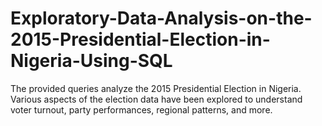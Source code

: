 # Exploratory-Data-Analysis-on-the-2015-Presidential-Election-in-Nigeria-Using-SQL
The provided queries analyze the 2015 Presidential Election in Nigeria. Various aspects of the election data have been explored to understand voter turnout, party performances, regional patterns, and more.
